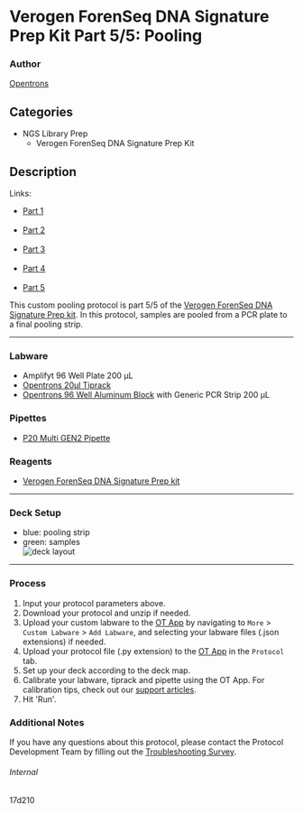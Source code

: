 # Verogen ForenSeq DNA Signature Prep Kit Part 5/5: Pooling

### Author
[Opentrons](https://opentrons.com/)



## Categories
* NGS Library Prep
	* Verogen ForenSeq DNA Signature Prep Kit

## Description

Links:  
* [Part 1](./17d210)
<br><br />
* [Part 2](./17d210-part-2)
<br><br />
* [Part 3](./17d210-part-3)
<br><br />
* [Part 4](./17d210-part-4)
<br><br />
* [Part 5](./17d210-part-5)

This custom pooling protocol is part 5/5 of the [Verogen ForenSeq DNA Signature Prep kit](https://verogen.com/products/forenseq-dna-signature-prep-kit/?utm_term=&utm_campaign=Product+Campaigns&utm_source=adwords&utm_medium=ppc&hsa_acc=2964416997&hsa_cam=12070402317&hsa_grp=115534580817&hsa_ad=544522374879&hsa_src=g&hsa_tgt=dsa-19959388920&hsa_kw=&hsa_mt=b&hsa_net=adwords&hsa_ver=3&gclid=CjwKCAjw4qCKBhAVEiwAkTYsPP4JakJA06WcfvubM80x5gzv7kIFucad6jw9WrACitcG6qERBSAU1xoCaOEQAvD_BwE). In this protocol, samples are pooled from a PCR plate to a final pooling strip.

---

### Labware
* Amplifyt 96 Well Plate 200 µL
* [Opentrons 20µl Tiprack](https://shop.opentrons.com/collections/opentrons-tips)
* [Opentrons 96 Well Aluminum Block](https://shop.opentrons.com/collections/hardware-modules/products/aluminum-block-set) with Generic PCR Strip 200 µL

### Pipettes
* [P20 Multi GEN2 Pipette](https://opentrons.com/pipettes/)

### Reagents
* [Verogen ForenSeq DNA Signature Prep kit](https://verogen.com/products/forenseq-dna-signature-prep-kit/?utm_term=&utm_campaign=Product+Campaigns&utm_source=adwords&utm_medium=ppc&hsa_acc=2964416997&hsa_cam=12070402317&hsa_grp=115534580817&hsa_ad=544522374879&hsa_src=g&hsa_tgt=dsa-19959388920&hsa_kw=&hsa_mt=b&hsa_net=adwords&hsa_ver=3&gclid=CjwKCAjw4qCKBhAVEiwAkTYsPP4JakJA06WcfvubM80x5gzv7kIFucad6jw9WrACitcG6qERBSAU1xoCaOEQAvD_BwE)

---

### Deck Setup
* blue: pooling strip  
* green: samples  
![deck layout](https://opentrons-protocol-library-website.s3.amazonaws.com/custom-README-images/17d210/deck5.png)

---

### Process
1. Input your protocol parameters above.
2. Download your protocol and unzip if needed.
3. Upload your custom labware to the [OT App](https://opentrons.com/ot-app) by navigating to `More` > `Custom Labware` > `Add Labware`, and selecting your labware files (.json extensions) if needed.
4. Upload your protocol file (.py extension) to the [OT App](https://opentrons.com/ot-app) in the `Protocol` tab.
5. Set up your deck according to the deck map.
6. Calibrate your labware, tiprack and pipette using the OT App. For calibration tips, check out our [support articles](https://support.opentrons.com/en/collections/1559720-guide-for-getting-started-with-the-ot-2).
7. Hit 'Run'.

### Additional Notes
If you have any questions about this protocol, please contact the Protocol Development Team by filling out the [Troubleshooting Survey](https://protocol-troubleshooting.paperform.co/).

###### Internal
17d210
